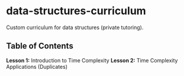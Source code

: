 # data-structures-curriculum
Custom curriculum for data structures (private tutoring).

## Table of Contents

**Lesson 1:** Introduction to Time Complexity
**Lesson 2:** Time Complexity Applications (Duplicates)
